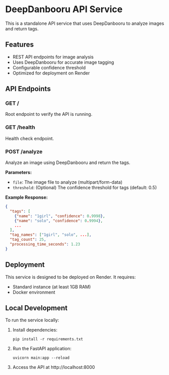 # DeepDanbooru API Service

This is a standalone API service that uses DeepDanbooru to analyze images and return tags.

## Features

- REST API endpoints for image analysis
- Uses DeepDanbooru for accurate image tagging
- Configurable confidence threshold
- Optimized for deployment on Render

## API Endpoints

### GET /

Root endpoint to verify the API is running.

### GET /health

Health check endpoint.

### POST /analyze

Analyze an image using DeepDanbooru and return the tags.

**Parameters:**
- `file`: The image file to analyze (multipart/form-data)
- `threshold`: (Optional) The confidence threshold for tags (default: 0.5)

**Example Response:**
```json
{
  "tags": [
    {"name": "1girl", "confidence": 0.9998},
    {"name": "solo", "confidence": 0.9994},
    ...
  ],
  "tag_names": ["1girl", "solo", ...],
  "tag_count": 25,
  "processing_time_seconds": 1.23
}
```

## Deployment

This service is designed to be deployed on Render. It requires:
- Standard instance (at least 1GB RAM)
- Docker environment

## Local Development

To run the service locally:

1. Install dependencies:
   ```
   pip install -r requirements.txt
   ```

2. Run the FastAPI application:
   ```
   uvicorn main:app --reload
   ```

3. Access the API at http://localhost:8000